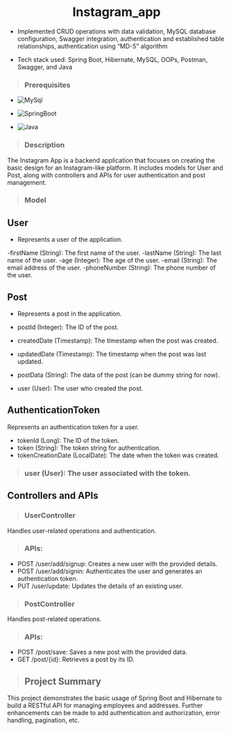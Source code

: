 <h1 align="center"> Instagram_app </h1>

* Implemented CRUD operations with data validation, MySQL database configuration, 
Swagger integration, authentication and established table relationships, authentication 
using “MD-5” algorithm

* Tech stack used: Spring Boot, Hibernate, MySQL, OOPs, Postman, Swagger, and Java
>### Prerequisites
* ![MySql](https://img.shields.io/badge/DBMS-MYSQL%205.7%20or%20Higher-red)
 * ![SpringBoot](https://img.shields.io/badge/Framework-SpringBoot-green)


* ![Java](https://img.shields.io/badge/Language-Java%208%20or%20higher-yellow)


>### Description
The Instagram App is a backend application that focuses on creating the basic design for an Instagram-like platform. It includes models for User and Post, along with controllers and APIs for user authentication and post management.

>### Model
 ## User
 - Represents a user of the application.

-firstName (String): The first name of the user.
-lastName (String): The last name of the user.
-age (Integer): The age of the user.
-email (String): The email address of the user.
-phoneNumber (String): The phone number of the user.

## Post
 - Represents a post in the application.

- postId (Integer): The ID of the post.
- createdDate (Timestamp): The timestamp when the post was created.
- updatedDate (Timestamp): The timestamp when the post was last updated.
- postData (String): The data of the post (can be dummy string for now).
- user (User): The user who created the post.

## AuthenticationToken
Represents an authentication token for a user.

- tokenId (Long): The ID of the token.
- token (String): The token string for authentication.
- tokenCreationDate (LocalDate): The date when the token was created.

>### user (User): The user associated with the token.

## Controllers and APIs
>### UserController
Handles user-related operations and authentication.

>### APIs:
- POST /user/add/signup: Creates a new user with the provided details.
- POST /user/add/signin: Authenticates the user and generates an authentication token.
- PUT /user/update: Updates the details of an existing user.

>### PostController
Handles post-related operations.

>### APIs:

- POST /post/save: Saves a new post with the provided data.
- GET /post/{id}: Retrieves a post by its ID.

>## Project Summary
This project demonstrates the basic usage of Spring Boot and Hibernate to build a RESTful API for managing employees and addresses. Further enhancements can be made to add authentication and authorization, error handling, pagination, etc.
